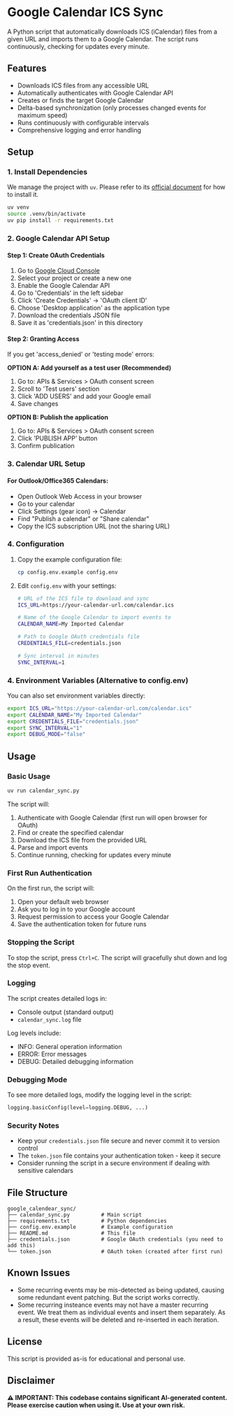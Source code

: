 # Google Calendar ICS Sync

A Python script that automatically downloads ICS (iCalendar) files from a given URL and imports them to a Google Calendar. The script runs continuously, checking for updates every minute.

## Features

- Downloads ICS files from any accessible URL
- Automatically authenticates with Google Calendar API
- Creates or finds the target Google Calendar
- Delta-based synchronization (only processes changed events for maximum speed)
- Runs continuously with configurable intervals
- Comprehensive logging and error handling

## Setup

### 1. Install Dependencies
We manage the project with `uv`. Please refer to its [official document](https://docs.astral.sh/uv/) for how to install it.

```bash
uv venv
source .venv/bin/activate
uv pip install -r requirements.txt
```

### 2. Google Calendar API Setup

#### Step 1: Create OAuth Credentials

1. Go to [Google Cloud Console](https://console.cloud.google.com/)
2. Select your project or create a new one
3. Enable the Google Calendar API
4. Go to 'Credentials' in the left sidebar
5. Click 'Create Credentials' -> 'OAuth client ID'
6. Choose 'Desktop application' as the application type
7. Download the credentials JSON file
8. Save it as 'credentials.json' in this directory

#### Step 2: Granting Access

If you get 'access_denied' or 'testing mode' errors:

**OPTION A: Add yourself as a test user (Recommended)**
1. Go to: APIs & Services > OAuth consent screen
2. Scroll to 'Test users' section
3. Click 'ADD USERS' and add your Google email
4. Save changes

**OPTION B: Publish the application**
1. Go to: APIs & Services > OAuth consent screen
2. Click 'PUBLISH APP' button
3. Confirm publication

### 3. Calendar URL Setup

#### For Outlook/Office365 Calendars:
- Open Outlook Web Access in your browser
- Go to your calendar
- Click Settings (gear icon) → Calendar
- Find "Publish a calendar" or "Share calendar"
- Copy the ICS subscription URL (not the sharing URL)

### 4. Configuration

1. Copy the example configuration file:
   ```bash
   cp config.env.example config.env
   ```

2. Edit `config.env` with your settings:
   ```bash
   # URL of the ICS file to download and sync
   ICS_URL=https://your-calendar-url.com/calendar.ics
   
   # Name of the Google Calendar to import events to
   CALENDAR_NAME=My Imported Calendar
   
   # Path to Google OAuth credentials file
   CREDENTIALS_FILE=credentials.json
   
   # Sync interval in minutes
   SYNC_INTERVAL=1
   ```

### 4. Environment Variables (Alternative to config.env)

You can also set environment variables directly:

```bash
export ICS_URL="https://your-calendar-url.com/calendar.ics"
export CALENDAR_NAME="My Imported Calendar"
export CREDENTIALS_FILE="credentials.json"
export SYNC_INTERVAL="1"
export DEBUG_MODE="false"
```

## Usage

### Basic Usage

```bash
uv run calendar_sync.py
```

The script will:
1. Authenticate with Google Calendar (first run will open browser for OAuth)
2. Find or create the specified calendar
3. Download the ICS file from the provided URL
4. Parse and import events
5. Continue running, checking for updates every minute

### First Run Authentication

On the first run, the script will:
1. Open your default web browser
2. Ask you to log in to your Google account
3. Request permission to access your Google Calendar
4. Save the authentication token for future runs

### Stopping the Script

To stop the script, press `Ctrl+C`. The script will gracefully shut down and log the stop event.

### Logging

The script creates detailed logs in:
- Console output (standard output)
- `calendar_sync.log` file

Log levels include:
- INFO: General operation information
- ERROR: Error messages
- DEBUG: Detailed debugging information

### Debugging Mode
To see more detailed logs, modify the logging level in the script:

```python
logging.basicConfig(level=logging.DEBUG, ...)
```

### Security Notes
- Keep your `credentials.json` file secure and never commit it to version control
- The `token.json` file contains your authentication token - keep it secure
- Consider running the script in a secure environment if dealing with sensitive calendars

## File Structure
```
google_calendear_sync/
├── calendar_sync.py          # Main script
├── requirements.txt          # Python dependencies
├── config.env.example        # Example configuration
├── README.md                 # This file
├── credentials.json          # Google OAuth credentials (you need to add this)
└── token.json                # OAuth token (created after first run)
```
## Known Issues
- Some recurring events may be mis-detected as being updated, causing some redundant event patching. But the script works correctly.
- Some recurring insteance events may not have a master recurring event. We treat them as individual events and insert them separately. As a result, these events will be deleted and re-inserted in each iteration.

## License
This script is provided as-is for educational and personal use.

## Disclaimer

**⚠️ IMPORTANT: This codebase contains significant AI-generated content. Please exercise caution when using it. Use at your own risk.**